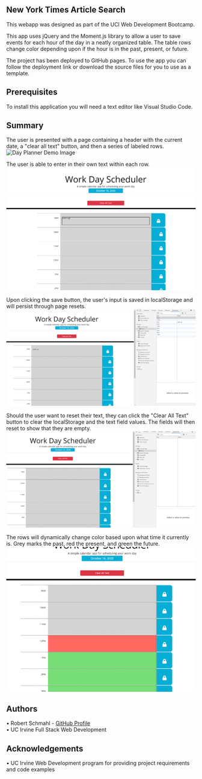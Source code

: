 New York Times Article Search
-----------------------------

This webapp was designed as part of the UCI Web Development Bootcamp.

This app uses jQuery and the Moment.js library to allow a user to save events for each hour of the day in a neatly organized table. The table rows change color depending upon if the hour is in the past, present, or future. 

The project has been deployed to GitHub pages. To use the app you can follow the deployment link or download the source files for you to use as a template.


Prerequisites
-----------------------------

To install this application you will need a text editor like Visual Studio Code.


Summary
-----------------------------

The user is presented with a page containing a header with  the current date, a "clear all text" button, and then a series of labeled rows.
<img src="https://raw.githubusercontent.com/rschm007/Day-Planner/Assets/Demo%Images/demo-1.png" alt="Day Planner Demo Image" style="max-width:100%;">

The user is able to enter in their own text within each row.
<img src="https://raw.githubusercontent.com/rschm007/Day-Planner/main/Assets/Demo%20Images/demo-2.png" alt="Day Planner Demo Image" style="max-width:100%;">

Upon clicking the save button, the user's input is saved in localStorage and will persist through page resets.
<img src="https://raw.githubusercontent.com/rschm007/Day-Planner/main/Assets/Demo%20Images/demo-3.png" alt="Day Planner Demo Image" style="max-width:100%;">

Should the user want to reset their text, they can click the "Clear All Text" button to clear the localStorage and the text field values. The fields will then reset to show that they are empty.
<img src="https://raw.githubusercontent.com/rschm007/Day-Planner/main/Assets/Demo%20Images/demo-4.png" alt="Day Planner Demo Image" style="max-width:100%;">

The rows will dynamically change color based upon what time it currently is. Grey marks the past, red the present, and green the future.
<img src="https://raw.githubusercontent.com/rschm007/Day-Planner/main/Assets/Demo%20Images/demo-5.png" alt="Day Planner Demo Image" style="max-width:100%;">

Authors
-----------------------------
• Robert Schmahl - <a href="https://github.com/rschm007">GitHub Profile</a>
<br>
• UC Irvine Full Stack Web Development
<br>

Acknowledgements
-----------------------------
• UC Irvine Web Development program for providing project requirements and code examples
